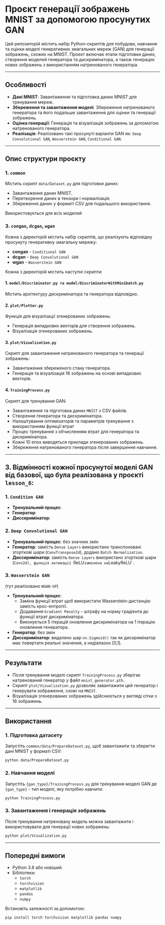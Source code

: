 
# Проєкт генерації зображень MNIST за допомогою просунутих GAN

Цей репозиторій містить набір Python-скриптів для побудови, навчання та оцінки моделі генеративних змагальних мереж (GAN) для генерації зображень, схожих на MNIST. Проєкт включає етапи підготовки даних, створення моделей генератора та дискримінатора, а також генерацію нових зображень з використанням натренованого генератора.

---

## Особливості

- **Дані MNIST**: Завантаження та підготовка даних MNIST для тренування мереж.
- **Збереження та завантаження моделі**: Збереження натренованого генератора та його подальше завантаження для оцінки та генерації зображень.
- **Оцінка генерації**: Генерація та візуалізація зображень за допомогою натренованого генератора.
- **Реалізація**: Реалізовано такі просунуті варіанти GAN як: `Deep Convolutional GAN`, `Wasserstein GAN`, `Conditional GAN`.  

---

## Опис структури проєкту

### 1. `common`
Містить скрипт `data/Dataset.py` для підготовки даних:
- Завантаження даних MNIST.
- Перетворення даних в тензори і нормалізація.
- Збереження даних у форматі CSV для подальшого використання.

Використовується для всіх моделей

### 3. `congan`, `dcgan`, `wgan`
Кожна з директорій містить набір скриптів, що реалізують відповідну просунуту генеративну змагальну мережу:
 - **congan** - `Conditional GAN`
 - **dcgan** - `Deep Convolutional GAN`
 - **wgan** - `Wasserstein GAN`

Кожна з директорій містить наступні скрипти:
#### 1. **`model/Discriminator.py та model/DiscriminatorWithMinibatch.py`**
Містить архітектуру дискримінатора та генератора відповідно.
#### 2. **`plot/Plotter.py`**
Функція для візуалізації згенерованих зображень:
- Генерація випадкових векторів для створення зображень.
- Візуалізація згенерованих зображень.
#### 3. **`plot/Vizualization.py`**
Скрипт для завантаження натренованого генератора та генерації зображень:
- Завантаження збереженого стану генератора.
- Генерація та візуалізація 16 зображень на основі випадкових векторів.
#### 4. **`TrainingProcess.py`**
Скрипт для тренування GAN:
- Завантаження та підготовка даних `MNIST` з CSV файлів.
- Створення генератора та дискримінатора.
- Налаштування оптимізаторів та параметрів тренування з використанням функції втрат
- Процес тренування з обчисленням втрат для генератора та дискримінатора.
- Кожні 10 епох виводяться приклади згенерованих зображень.
- Збереження натренованого генератора після завершення навчання.

---

## 3. Відмінності кожної просунутої моделі GAN від базової, що була реалізована у проєкті `lesson_6`:
### 1. **`Condition GAN`**
 - **Тренувальний процес**:
 - **Генератор**:
 - **Дисскримінатор**:
### 2. **`Deep Convolutional GAN`**
 - **Тренувальний процес**: без значних змін
 - **Генератор**: замість `Dense Layers` використано транспоновані згорткові шари (`ConvTranspose2d`), додано `Batch Normalization`.
 - **Дисскримінатор**: замість `Dense Layers` використано згорткові шари (`Conv2d), функція активації `ReLU` замінена на `LeakyReLU`.
### 3. **`Wasserstein GAN`**
(тут реалізовано `WGAN-GP`)
 - **Тренувальний процес**: 
   - Заміна функції втрат щоб використати Wasserstein-дистанцію замість крос-ентропії.
   - Додавання `Gradient Penalty` - штрафу на норму градієнта до функції втрат дискримінатора.
   - Виконується 5 ітерацій оновлення дискримінатора на 1 ітерацію оновлення генератора.
 - **Генератор**: без змін
 - **Дисскримінатор**: видалено шар `nn.Sigmoid()` так як  дискримінатор має повертати реальні значення, а недіапазон [0,1].

---

## Результати

- Після тренування моделі скрипт `TrainingProcess.py` зберігає натренований генератор у файл `mnist_generator.pth`.
- Скрипт `plot/Vizualization.py` дозволяє завантажити цей генератор і генерувати зображення, схожі на `MNIST`.
- Візуалізація згенерованих зображень здійснюється у вигляді сітки з 16 зображень.
 
---

## Використання

### 1. Підготовка датасету
Запустіть `common/data/PrepareDataset.py`, щоб завантажити та зберегти дані MNIST у форматі CSV:

```bash
python data/PrepareDataset.py
```

### 2. Навчання моделі
Запустіть `{gan_type}/TrainingProcess.py` для тренування моделі GAN де `{gan_type}` - тип моделі, яку потрібно навчити:

```bash
python TrainingProcess.py
```

### 3. Завантаження і генерація зображень
Після тренування натреновану модель можна завантажити і використовувати для генерації нових зображень:

```bash
python plot/Visualization.py
```
---

## Попередні вимоги

- Python 3.8 або новіший.
- Бібліотеки:
  - `torch`
  - `torchvision`
  - `matplotlib`
  - `pandas`
  - `numpy`

Встановіть залежності за допомогою:

```bash
pip install torch torchvision matplotlib pandas numpy
```

